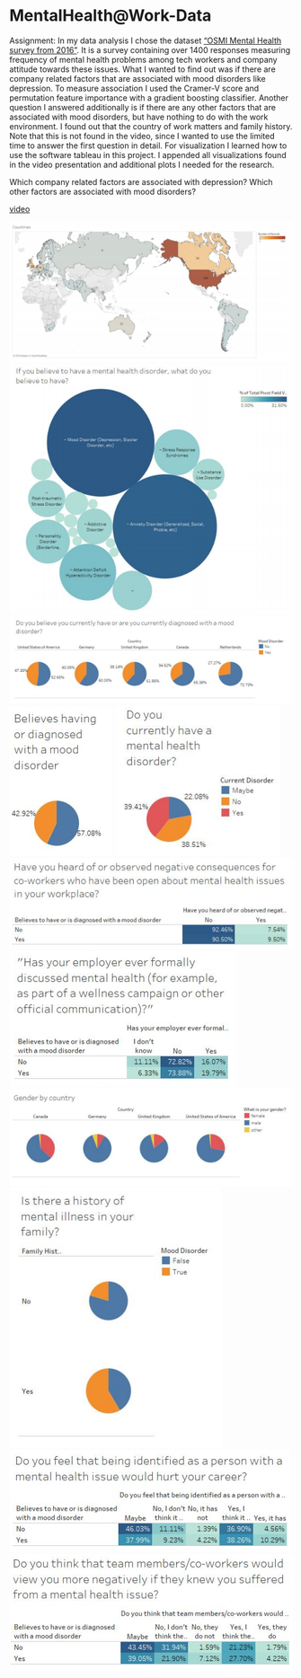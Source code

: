 # MentalHealth@Work-Data

Assignment:
In my data analysis I chose the dataset [“OSMI Mental Health survey from 2016”](https://www.kaggle.com/osmi/mental-health-in-tech-2016).
It is a survey containing over 1400 responses measuring frequency
of mental health problems among tech workers and company attitude towards these issues.
What I wanted to find out was if there are company related factors that are associated with
mood disorders like depression. To measure association I used the Cramer-V score and
permutation feature importance with a gradient boosting classifier.
Another question I answered additionally is if there are any other factors that are associated
with mood disorders, but have nothing to do with the work environment. I found out that the
country of work matters and family history. Note that this is not found in the video, since I
wanted to use the limited time to answer the first question in detail.
For visualization I learned how to use the software tableau in this project. I appended all
visualizations found in the video presentation and additional plots I needed for the research.

Which company related factors are associated with depression? Which other factors are associated with mood disorders? 

[video](https://youtu.be/mbV7Opm8kWw)

![img1](https://raw.githubusercontent.com/Eslsamu/MentalHealth-Work-Data-/main/countries.png)
![img2](https://raw.githubusercontent.com/Eslsamu/MentalHealth-Work-Data-/main/MentalHealthDisorder.png)
![im3](https://raw.githubusercontent.com/Eslsamu/MentalHealth-Work-Data-/main/currdiagnosed.png)
![img4](https://raw.githubusercontent.com/Eslsamu/MentalHealth-Work-Data-/main/believesdiagnosed.png)
![img5](https://raw.githubusercontent.com/Eslsamu/MentalHealth-Work-Data-/main/currentmentalhealthdis.png)
![img6](https://raw.githubusercontent.com/Eslsamu/MentalHealth-Work-Data-/main/everobserved.png)
![img7](https://raw.githubusercontent.com/Eslsamu/MentalHealth-Work-Data-/main/formallyfiscussed.png)
![img8](https://raw.githubusercontent.com/Eslsamu/MentalHealth-Work-Data-/main/genderbycountry.png)
![img9](https://raw.githubusercontent.com/Eslsamu/MentalHealth-Work-Data-/main/historyofmental.png)
![img10](https://raw.githubusercontent.com/Eslsamu/MentalHealth-Work-Data-/main/hurtcareer.png)
![img11](https://raw.githubusercontent.com/Eslsamu/MentalHealth-Work-Data-/main/viewednegatively.png)

